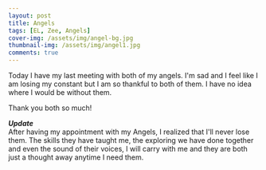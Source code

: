 ```yaml
---
layout: post
title: Angels
tags: [EL, Zee, Angels]
cover-img: /assets/img/angel-bg.jpg
thumbnail-img: /assets/img/angel1.jpg
comments: true
---
```

Today I have my last meeting with both of my angels. I'm sad and I feel like I am losing my constant but I am so thankful to both of them. I have no idea where I would be without them.  

Thank you both so much!

***Update***  
After having my appointment with my Angels, I realized that I'll never lose them. The skills they have taught me, the exploring we have done together and even the sound of their voices, I will carry with me and they are both just a thought away anytime I need them.